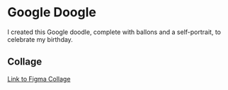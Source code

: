 # Google Doogle
I created this Google doodle, complete with ballons and a self-portrait, to celebrate my birthday.

## Collage
[Link to Figma Collage](https://www.figma.com/file/tKJwSpjpFo607ueGQU8d9s/Google-Doodle?node-id=0%3A1)
